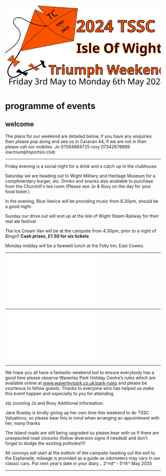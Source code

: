 ![logo](/dev/24cw/rock.svg)

# programme of events

## welcome

The plans for our weekend are detailed below, if you have any enquiries then please pop along and see us in Caravan  44, if we are not in then please call our mobiles.
Jo   07594884725
roxy 07342678869
iow.triumphsportsix.club

---

Friday evening is a social night for a drink and a catch up in the clubhouse.

Saturday we are heading out to Wight Military and Heritage Museum for a complimentary burger, etc. Drinks and snacks also available to purchase from the Churchill's tea room
(Please see Jo & Roxy on the day for your food ticket.)

In the evening, Blue Venice will be providing music from 8.30pm, should be a good night.

Sunday our drive out will end up at the Isle of Wight Steam Railway for their real ale festival

The Ice Cream Van will be at the campsite
from 4.30pm, prior to a night of Bingo!!
**Cash prizes, £1.50 for six tickets**

Monday midday will be a farewell lunch at the Folly Inn, East Cowes.

---

![time table](/dev/24cw/programme/timetable.md)

---

![directions](/dev/24cw/programme/directions.md)

---

We hope you all have a fantastic weekend but to ensure everybody has a good time please observe Waverley Park Holiday Centre’s rules which are available online at www.waverleypark.co.uk/park-rules and please be courteous to fellow guests. Thanks to everyone who has helped us make this event happen and especially to you for attending.

zip zooming
Jo and Roxy
Additional information:

Jane Rowley is kindly giving up her own time this weekend to do TSSC Valuations, so please bear this in mind when arranging an appointment with her, many thanks

The Island roads are still being upgraded so please bear with us if there are unexpected road closures (follow diversion signs if needed) and don’t forget to dodge the existing potholes!!!!

All convoys will start at the bottom of the campsite heading out the exit to the Esplanade, mileage is provided as a guide as odometers may vary in our classic cars.
Put next year’s date in your diary…
2^nd^ - 5^th^ May 2025

---
